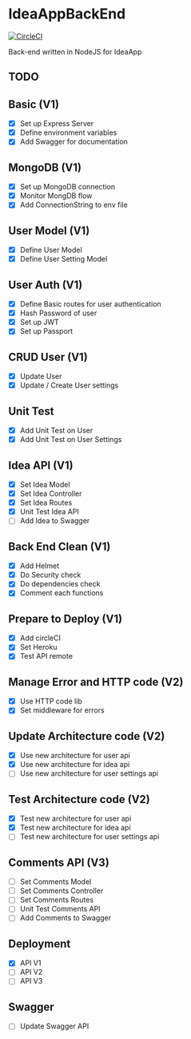 # IdeaAppBackEnd

[![CircleCI](https://circleci.com/gh/Mousticke/IdeaAppBackEnd.svg?style=svg)](https://circleci.com/gh/Mousticke/IdeaAppBackEnd)

Back-end written in NodeJS for IdeaApp

## TODO

## Basic (V1)

- [x] Set up Express Server
- [x] Define environment variables
- [x] Add Swagger for documentation

## MongoDB (V1)

- [x] Set up MongoDB connection
- [x] Monitor MongDB flow
- [x] Add ConnectionString to env file

## User Model (V1)

- [x] Define User Model
- [x] Define User Setting Model

## User Auth (V1)

- [x] Define Basic routes for user authentication
- [x] Hash Password of user
- [x] Set up JWT
- [x] Set up Passport

## CRUD User (V1)

- [x] Update User
- [x] Update / Create User settings

## Unit Test

- [x] Add Unit Test on User
- [x] Add Unit Test on User Settings

## Idea API (V1)

- [x] Set Idea Model
- [x] Set Idea Controller
- [x] Set Idea Routes
- [x] Unit Test Idea API
- [ ] Add Idea to Swagger

## Back End Clean (V1)

- [x] Add Helmet
- [x] Do Security check
- [x] Do dependencies check
- [x] Comment each functions

## Prepare to Deploy (V1)

- [x] Add circleCI
- [x] Set Heroku
- [x] Test API remote

## Manage Error and HTTP code (V2)

- [x] Use HTTP code lib
- [x] Set middleware for errors

## Update Architecture code (V2)

- [x] Use new architecture for user api
- [x] Use new architecture for idea api
- [ ] Use new architecture for user settings api

## Test Architecture code (V2)

- [x] Test new architecture for user api
- [x] Test new architecture for idea api
- [ ] Test new architecture for user settings api

## Comments API (V3)

- [ ] Set Comments Model
- [ ] Set Comments Controller
- [ ] Set Comments Routes
- [ ] Unit Test Comments API
- [ ] Add Comments to Swagger

## Deployment

- [x] API V1
- [ ] API V2
- [ ] API V3

## Swagger

- [ ] Update Swagger API
